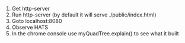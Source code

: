1. Get http-server
2. Run http-server (by default it will serve ./public/index.html)
3. Goto localhost:8080
4. Observe HATS
5. In the chrome console use myQuadTree.explain() to see what it built